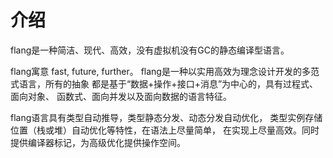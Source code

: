 # 介绍

flang是一种简洁、现代、高效，没有虚拟机没有GC的静态编译型语言。

flang寓意 fast, future, further。
flang是一种以实用高效为理念设计开发的多范式语言，所有的抽象
都是基于“数据+操作+接口+消息”为中心的，具有过程式、面向对象、
函数式、面向并发以及面向数据的语言特征。

flang语言具有类型自动推导，类型静态分发、动态分发自动优化，
类型实例存储位置（栈或堆）自动优化等特性，在语法上尽量简单，
在实现上尽量高效。同时提供编译器标记，为高级优化提供操作空间。
